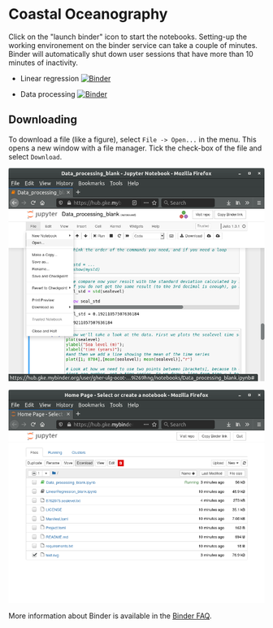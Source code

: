 # Coastal Oceanography

Click on the "launch binder" icon to start the notebooks. Setting-up the working environement on the binder service can take a couple of minutes. Binder will automatically shut down user sessions that have more than 10 minutes of inactivity.

* Linear regression [![Binder](https://mybinder.org/badge_logo.svg)](https://mybinder.org/v2/gh/gher-ulg/Ocot-notebook/master?filepath=LinearRegression\_blank.ipynb)

* Data processing [![Binder](https://mybinder.org/badge_logo.svg)](https://mybinder.org/v2/gh/gher-ulg/Ocot-notebook/master?filepath=Data\_processing\_blank.ipynb)

## Downloading

To download a file (like a figure), select `File -> Open...` in the menu. This opens a new window with a file manager. Tick the check-box of the file and select `Download`.

![download1](Figures/download1.png)

![download2](Figures/download2.png)

More information about Binder is available in the [Binder FAQ](https://mybinder.readthedocs.io/en/latest/faq.html).

